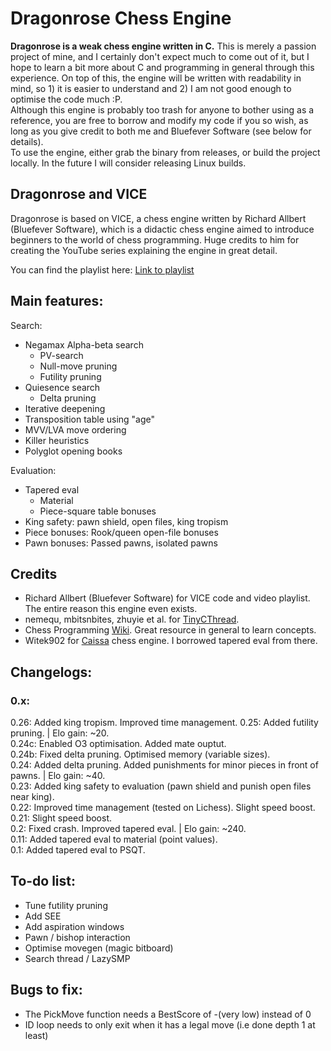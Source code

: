 # Dragonrose Chess Engine
**Dragonrose is a weak chess engine written in C.** This is merely a passion project of mine, and I certainly don't expect much to come out of it, but I hope to learn a bit more about C and programming in general through this experience. On top of this, the engine will be written with readability in mind, so 1) it
is easier to understand and 2) I am not good enough to optimise the code much :P. <br>
Although this engine is probably too trash for anyone to bother using as a reference, you are free to borrow and modify my code if you so wish, as long as you give credit to both me and Bluefever Software (see below for details). <br>
To use the engine, either grab the binary from releases, or build the project locally. In the future I will consider releasing Linux builds. <br>

## Dragonrose and VICE

Dragonrose is based on VICE, a chess engine written by Richard Allbert (Bluefever Software), which is a didactic chess engine aimed to introduce beginners to the world of chess programming. Huge credits to him for creating the YouTube series explaining the engine in great detail. <br>

You can find the playlist here: [Link to playlist](https://www.youtube.com/playlist?list=PLZ1QII7yudbc-Ky058TEaOstZHVbT-2hg)

## Main features:

Search:
- Negamax Alpha-beta search
  - PV-search
  - Null-move pruning
  - Futility pruning
- Quiesence search
  - Delta pruning
- Iterative deepening
- Transposition table using "age"
- MVV/LVA move ordering
- Killer heuristics
- Polyglot opening books

Evaluation:
- Tapered eval
  - Material
  - Piece-square table bonuses
- King safety: pawn shield, open files, king tropism
- Piece bonuses: Rook/queen open-file bonuses
- Pawn bonuses: Passed pawns, isolated pawns

## Credits
- Richard Allbert (Bluefever Software) for VICE code and video playlist. The entire reason this engine even exists.
- nemequ, mbitsnbites, zhuyie et al. for [TinyCThread](https://github.com/tinycthread/tinycthread/tree/master).
- Chess Programming [Wiki](https://www.chessprogramming.org/Main_Page). Great resource in general to learn concepts.
- Witek902 for [Caissa](https://github.com/Witek902/Caissa) chess engine. I borrowed tapered eval from there.

## Changelogs: <br>
### 0.x: <br>
0.26: Added king tropism. Improved time management.
0.25: Added futility pruning. | Elo gain: ~20. <br> 
0.24c: Enabled O3 optimisation. Added mate ouptut. <br>
0.24b: Fixed delta pruning. Optimised memory (variable sizes). <br>
0.24: Added delta pruning. Added punishments for minor pieces in front of pawns. | Elo gain: ~40. <br>
0.23: Added king safety to evaluation (pawn shield and punish open files near king). <br>
0.22: Improved time management (tested on Lichess). Slight speed boost. <br>
0.21: Slight speed boost. <br>
0.2: Fixed crash. Improved tapered eval. | Elo gain: ~240. <br>
0.11: Added tapered eval to material (point values). <br>
0.1: Added tapered eval to PSQT. <br>

## To-do list:
- Tune futility pruning
- Add SEE
- Add aspiration windows
- Pawn / bishop interaction
- Optimise movegen (magic bitboard)
- Search thread / LazySMP

## Bugs to fix:
- The PickMove function needs a BestScore of -(very low) instead of 0
- ID loop needs to only exit when it has a legal move (i.e done depth 1 at least)
